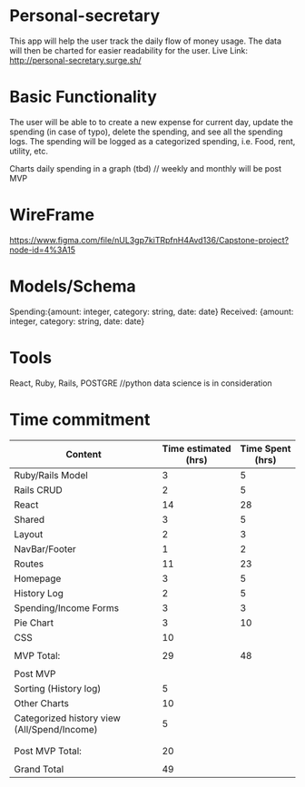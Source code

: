 # Personal-secretary

 This app will help the user track the daily flow of money usage.
 The data will then be charted for easier readability for the user. 
 Live Link: http://personal-secretary.surge.sh/
 
 # Basic Functionality
 The user will be able to to create a new expense for current day, update the spending (in case of typo), delete the spending, and see all the spending logs.
 The spending will be logged as a categorized spending, i.e. Food, rent, utility, etc. 
 
 Charts daily spending in a graph (tbd) // weekly and monthly will be post MVP
 
 # WireFrame
 https://www.figma.com/file/nUL3gp7kiTRpfnH4Avd136/Capstone-project?node-id=4%3A15
 
 # Models/Schema
 Spending:{amount: integer, category: string, date: date}
 Received: {amount: integer, category: string, date: date}
 
 # Tools
 React, Ruby, Rails, POSTGRE //python data science is in consideration
 
 # Time commitment
| Content                                       | Time estimated (hrs) | Time Spent (hrs) |
|-----------------------------------------------|----------------------|------------------|
| Ruby/Rails Model                              | 3                    |        5         |
| Rails CRUD                                    | 2                    |        5         |
| React                                         | 14                   |       28         |
| Shared                                        | 3                    |        5         |
| Layout                                        | 2                    |        3         |
| NavBar/Footer                                 | 1                    |        2         |
| Routes                                        | 11                   |       23         |
| Homepage                                      | 3                    |        5         |
| History Log                                   | 2                    |        5         |
| Spending/Income Forms                         | 3                    |        3         |
| Pie Chart                                     | 3                    |       10         |
| CSS                                           | 10                   |                  |
|                                               |                      |                  |
| MVP Total:                                    | 29                   |       48         |
|                                               |                      |                  |
| Post MVP                                      |                      |                  |
| Sorting (History log)                         | 5                    |                  |
| Other Charts                                  | 10                   |                  |
| Categorized history view   (All/Spend/Income) | 5                    |                  |
|                                               |                      |                  |
|                                               |                      |                  |
| Post MVP Total:                               | 20                   |                  |
|                                               |                      |                  |
| Grand Total                                   | 49                   |                  |
